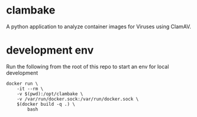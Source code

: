 # clambake
A python application to analyze container images for Viruses using ClamAV.

# development env

Run the following from the root of this repo to start an env for local development

```
docker run \
    -it --rm \
    -v $(pwd):/opt/clambake \
    -v /var/run/docker.sock:/var/run/docker.sock \
    $(docker build -q .) \
        bash
```
